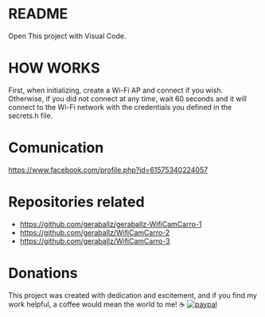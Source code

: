 # README #

Open This project with Visual Code.

# HOW WORKS #
First, when initializing, create a Wi-Fi AP and connect if you wish. Otherwise, if you did not connect at any time, wait 60 seconds and it will connect to the Wi-Fi network with the credentials you defined in the secrets.h file.

# Comunication #
https://www.facebook.com/profile.php?id=61575340224057

# Repositories related #
- https://github.com/geraballz/geraballz-WifiCamCarro-1
- https://github.com/geraballz/WifiCamCarro-2
- https://github.com/geraballz/WifiCamCarro-3

# Donations #
This project was created with dedication and excitement, and if you find my work helpful, a coffee would mean the world to me! ☕
[![paypal](https://www.paypalobjects.com/en_US/i/btn/btn_donateCC_LG.gif)](https://paypal.me/gerardohre)
